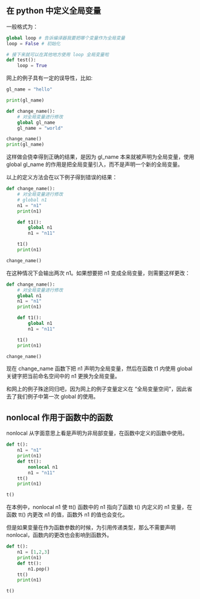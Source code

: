 ## 在 python 中定义全局变量
一般格式为：
```python
global loop # 告诉编译器我要把哪个变量作为全局变量
loop = False # 初始化

# 接下来就可以在其他地方使用 loop 全局变量啦
def test():
    loop = True
```

网上的例子具有一定的误导性，比如:

```python
gl_name = "hello"

print(gl_name)

def change_name():
    # 对全局变量进行修改
    global gl_name
    gl_name = "world"

change_name()
print(gl_name)

```

这样做会侥幸得到正确的结果，是因为 gl_name 本来就被声明为全局变量，使用 global gl_name 的作用是把全局变量引入，而不是声明一个新的全局变量。

以上的定义方法会在以下例子得到错误的结果：

```python
def change_name():
    # 对全局变量进行修改
    # global n1
    n1 = "n1"
    print(n1)

    def t1():
        global n1
        n1 = "n11"

    t1()
    print(n1)

change_name()
```

在这种情况下会输出两次 n1。如果想要把 n1 变成全局变量，则需要这样更改：

```python
def change_name():
    # 对全局变量进行修改
    global n1
    n1 = "n1"
    print(n1)

    def t1():
        global n1
        n1 = "n11"

    t1()
    print(n1)

change_name()

```

现在 change_name 函数下把 n1 声明为全局变量，然后在函数 t1 内使用 global 关键字把当前命名空间中的 n1 更换为全局变量。

和网上的例子殊途同归吧，因为网上的例子变量定义在 “全局变量空间”，因此省去了我们例子中第一次 global 的使用。


## nonlocal 作用于函数中的函数
nonlocal 从字面意思上看是声明为非局部变量，在函数中定义的函数中使用。

```python
def t():
    n1 = "n1"
    print(n1)
    def tt():
        nonlocal n1
        n1 = "n11"
    tt()
    print(n1)

t()

```

在本例中，nonlocal n1 使 tt() 函数中的 n1 指向了函数 t() 内定义的 n1 变量，在函数 tt() 内更改 n1 的值，函数外 n1 的值也会变化。

但是如果变量在作为函数参数的时候，为引用传递类型，那么不需要声明 nonlocal，函数内的更改也会影响到函数外。

```python
def t():
    n1 = [1,2,3]
    print(n1)
    def tt():
        n1.pop()
    tt()
    print(n1)

t()

```